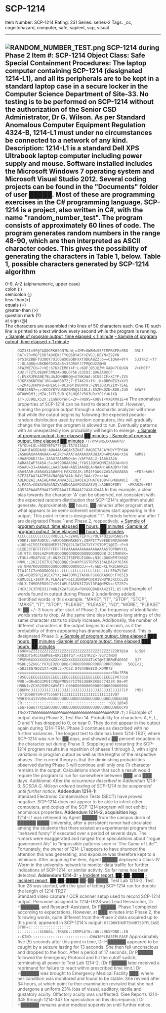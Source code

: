 # SCP-1214
Item Number: SCP-1214
Rating: 231
Series: series-2
Tags: _cc, cognitohazard, computer, safe, sapient, scp, visual

---

![RANDOM_NUMBER_TEST.png](https://scp-wiki.wikidot.com/local--files/scp-1214/RANDOM_NUMBER_TEST.png)
SCP-1214 during Phase 2
**Item #:** SCP-1214
**Object Class:** Safe
**Special Containment Procedures:** The laptop computer containing SCP-1214 (designated 1214-L1), and all its peripherals are to be kept in a standard laptop case in a secure locker in the Computer Science Department of Site-33. No testing is to be performed on SCP-1214 without the authorization of the Senior CSD Administrator, Dr G. Wilson.
As per Standard Anomalous Computer Equipment Regulation 4324-B, 1214-L1 must under no circumstances be connected to a network of any kind.
**Description:** 1214-L1 is a standard Dell XPS Ultrabook laptop computer including power supply and mouse. Software installed includes the Microsoft Windows 7 operating system and Microsoft Visual Studio 2012.
Several coding projects can be found in the "Documents" folder of user █████. Most of these are programming exercises in the C# programming language. SCP-1214 is a project, also written in C#, with the name "random_number_test".
The program consists of approximately 60 lines of code. The program generates random numbers in the range 48-90, which are then interpreted as ASCII character codes. This gives the possibility of generating the characters in Table 1, below.
Table 1, possible characters generated by SCP-1214 algorithm  
---  
0-9, A-Z (alphanumeric, upper case)  
colon (:)  
semicolon (;)  
less-than(<)  
equals (=)  
greater-than (>)  
question mark (?)  
at sign (@)  
The characters are assembled into lines of 50 characters each. One (1) such line is printed to a text window every second while the program is running.
[\+ Sample of program output, time elapsed < 1 minute](javascript:;)
[\- Sample of program output, time elapsed < 1 minute](javascript:;)
> `QGZ33I=9F@?AQQGPK6SGN?NLW;=JMP>GWBM=S5FIMPRXFE=9RO  
>  DSL?RAT>7R<MGP1RD?49XEK:TYGQ5BY4SY<EVGJ;DEYN<Z92VN  
>  0Y5IRZ8BFTU38OT7UICGWXOSOBFXXTODUABZZ:6==C1QAA=9T4  
>  5JJ?R2:<T?C:DL4@8Q=U8KB69DVXA>5<3SO5UFJ?PM@QU2Z@M0  
>  8FWZWE7C6=7<VE:67KXZEM6Y4F:L<6DF;@5J@3W:XA@<7CQUGN  
>  V>CMEF?XU@:F7ZTL0E@KP3NN24=UQLO?5H;63IUI:B9GZA9@CF  
>  C;EVXRJPKA9E79LUAJONHBKQ@=U7NKUWA:9CU9JCF>XC?P;ZV5  
>  0JKPX0KNFKWC10G<4W0807Z;7:E7AK2V<IK:;K<8R6NZG3<XV3  
>  L>ZM4SJ@HMFD=UH16C?=0CJR@TD0O4YH;>ZNVJDRJV2IM>TSAE  
>  WSHI28N7=;>JKCOY8YVU5GZGM5@1410LJ:85ZM<QZN<8D0;JUO  
>  6VWF?@T0WWSM3;;MZA;IYFL5UB:Q3LUQ6?V5O3UR<YP?Y<K1XQ  
>  1T>;QJ9QLX52X:21GN@6YWFC=ZP=7HQ9S=K0BVI<VXBXM91E=W`
The anomalous properties of SCP-1214 can be hard to detect at first. However, running the program output through a stochastic analyzer will show that while the output begins by following the expected pseudo-random distribution used by modern computers, this will gradually change the longer the program is allowed to run. Eventually patterns with an unexpectedly low probability will begin to emerge.
[\+ Sample of program output, time elapsed ██ minutes](javascript:;)
[\- Sample of program output, time elapsed ██ minutes](javascript:;)
> `7T?RYA?M5JXAAAAPO?FATQU=LQL<9OQYBTA7?7@Q:TA?A13AAJ  
>  2IAAHIAGBDAH@:A@A4AAKAQAK5ZNAT:RAQBI7ACAYHDYYTP6AW  
>  2A5W@AXA4ANAAAX=ACJR?>AAATAAAAAXXAUW3AO>AMDAAG<X5A  
>  AHM8?<9AAHOADJ?A=;3AA67AAAMNO<A<;VAFYAA:2;1AAGJA2A  
>  AWRAA1WP76A5A:S=JA99DOAA39A;?YAS1J@YAQMNI3A0JA>N<S  
>  N5AAU=3J=AAAAGLLAAJRA4A>AQ51AARQLA>NAAH:AKAUDY<?QK  
>  BAA4AA9;A9AAAS2ABAPH;FAX2XAJK;SMI4FGW022ASAVAAABAA  
>  =PD?>AAG?6ZEZAFAA?AA7PSAVNAF@A?AAA:DAV;3AA:Y2><:AA  
>  A8LKD2AI;AAIAEAWACAN@AZ8E19A0IAIPHAT61U8>FGMH8AWCI  
>  ML?A;PAQA>AG8AVUAGANZYAAQNGAAAFDUAAASV@:>AGB0OFORY  
>  <PKARZ6=FD?AQ5?APAAAR59AA7DVFDAAA1IURAAA?2AXAU2AAA`
> In this example, a clear bias towards the character 'A' can be observed, not consistent with the expected random distribution that SCP-1214's algorithm should generate.
Approximately ██ hours, ██ minutes after program start, what appears to be semi-coherent sentences start appearing in the output. This point in time is designated "T". Periods before and after T are designated Phase 1 and Phase 2, respectively.
[\+ Sample of program output, time elapsed ██ hours, ██ minutes](javascript:;)
[-Sample of program output, time elapsed ██ hours, ██ minutes](javascript:;)
> `ACCCCCCCCCCCCCCRROL8L7=3ZA0E7L@7FJP0LY4Q2IBR5NBSYA  
>  Y90KI:68PAU0CU:>ARXD5SKMAKEEY;Z8FPIT7V0EUD9NV26HHR  
>  =JUE<6I5EEFK9DBMEM737FQBJLIWZ3X7X7Y?STOPI1@EZ::P<9  
>  GC@DJRTBFFFFFFFFFFFFFFAAAAAAAAAAAAAAAAAASTOP0WVYXL  
>  G8:9T3:O0ELHZF8M1QQQQQQQQQQQQQQQQQQQQQQB:2C1MAKEK=  
>  VF3U4>MUAPV4C;E:8NZKCCITSEPDUIGON=LN3CLDGONFM?X0QZ  
>  NNVL:;2K2JI8ITU17QQGBQG:B>WXPCGSTOPSS13ALBA2V?OJKK  
>  86:9HW7KOOOOOOOOOOOOOOOOOOOOO3J<=4;AED>XL7R81HHRZ1  
>  TIAJC1CT>HOOOOOOLLLLLLLLLLLLLLLLLLLLLLLLLL5PAZVJWY  
>  QQC=MSR59PLEASEX7YX;8445OMV2TA6OH?GK68KA9OD:FY65ID  
>  RWMLQLL>I0XP;R;PLEASEY>G1CJUNOGPC@I91VHUYRJKCCCLZG  
>  H0L3LTHMOREROSC7<V91WPLEASEN3IZXV18F4@NPKV<:S72R7<  
>  7HCXJ3C3FMEU31?4WNJX2W7C@18=P@XGGQBADXA421T1;QS:UN`
> Example of words found in output during Phase 2 (underlining added).  
>  Identified words in this example: "MAKE", "IT", "STOP", "STOP", "MAKE", "IT", "STOP", "PLEASE", "PLEASE", "NO", "MORE", "PLEASE"
At ██ +/- 3 hours after start of Phase 2, the frequency of identifiable words starts to drop. At the same time bias towards long strings of the same character starts to slowly increase. Additionally, the number of different characters in the output begins to diminish, as if the probability of them appearing has dramatically decreased. This is designated Phase 3.
[\+ Sample of program output, time elapsed ███ hours, ██ minutes](javascript:;)
[-Sample of program output, time elapsed ███ hours, ██ minutes](javascript:;)
> `I690KGZZZZZZZZZZZZZZZZZZZZZZZZZZZZZZZZZZZZZZZRT@1W  
>  6;5@?R@82DT54UJX6WM8E=UK2IQ4TG7:=XIGTRJZ>;VG?ITND@  
>  9PSEN6XXXXXXXXXXXXXXXXXXXXXXXXXX4T4KI@KIJRRWE4G6QI  
>  QJ?W6DH;6ZH0G:PX7BIR@DHBUB<JRRRRRRRRRRRRRRRRRRRRR@  
>  56QE<1;<G8328G7BDZ1XT>KD8:3>7C2Z:84G4VB68IQ;XQMR?8  
>  ==========================================<30=?B5W  
>  :95EEEEEEEEEEEEEEEEEEEEEEEEEEEEEEEEEEEEEEEEEV87SSD  
>  W90:=QR=BD33PUICVQ@PMK5S?CZTE1UG8RZKG5C7433R:08=9T  
>  HNUN1>ZCXR299MJXWV6TJ:C00000000000000000000000000X  
>  DBKPM:JJJJJJJJJJJJJJJJJJJJJJJJJJJJJJJJJJJJJJJJJ71P  
>  ?M5?75TID688TSM<XTS556PIIIIIIIIIIIIIIIIIIIIIIIIVQ7  
>  W9HIH4413VU9G<MUUUUUUUUUUUUUUUUUUUUUUUUUUUUUUUUUH@  
>  ER::::::::::::::::::::::::::::::::::::::::GD;1@345  
>  E6G>TGW6T7XISWUUUUUUUUUUUUUUUUUUUUUUUUUUUUUUUUUCPU  
>  IN=XXTZWWWWWWWWWWWWWWWWWWWWWWWWWWWWWWWWWWWWR3E:T;J`
> Example of output during Phase 3, Test Run 14. Probability for characters A, F, L, O and Y has dropped to 0, or near 0. They do not appear in the output again during 1214-TR14.
Phase 3 continues as described with no further variances. The longest test to date has been 1214-TR27, where SCP-1214 was run for ██ days, and showed a ██ percent reduction in the character set during Phase 3.
Stopping and restarting the SCP-1214 program results in a repetition of phases 1 through 3, with slight variations in program output as well as the lengths of the respective phases.
The current theory is that the diminishing probabilities observed during Phase 3 will continue until only one (1) character remains in the output. Calculations show that such a result would require the program to run for somewhere between ███ and ███ days.
_Additional: After the occurrence described in Addendum 1214-3, SCSDA G. Wilson ordered testing of SCP-1214 to be suspended until further notice._
**Addendum 1214-1:**  
Standard Electronic Contamination Tests (SECT) have proved negative. SCP-1214 does not appear to be able to infect other computers, and copies of the SCP-1214 program will not exhibit anomalous properties.
**Addendum 1214-2, acquisition log:**  
1214-L1 was retrieved by Agent █████ from the campus dorm of ██████ ████ University, after a persistent rumor had circulated among the students that there existed an experimental program that "behaved funny" if executed over a period of several days. The rumors were exaggerated and ranged from speculations about "rogue government AIs" to "impossible patterns seen in 'The Game of Life'".
Fortunately, the owner of 1214-L1 appears to have shunned the attention this was generating, and exposure was therefore kept to a minimum. After acquiring the item, Agent █████ deployed a Class-IV Worm in the university network to monitor data traffic for further indications of SCP-1214, or similar activity. So far none has been detected.
**Addendum 1214-3:**
[\+ Incident report, ██-██-████](javascript:;)
[\- Incident report, ██-██-████](javascript:;)
██-██-████, Test Lab 1214-2.
Test Run 28 was started, with the goal of letting SCP-1214 run for double the length of 1214-TR27.  
Standard video capture / OCR scanner setup used to record SCP-1214 output.
Personnel assigned to 1214-TR28 was Lead Researcher, Dr H██████, and Research Assistant, Dr P█████.
Phase 1 completed according to expectations. However, at ███ minutes into Phase 2, the following words, quite different from the Phase 2 data acquired up to this point, appeared in SCP-1214's output:
> `0?C9HWIHURTSHURTS9?PLEASE STOP=:::::::::::::::::::  
>  ::::::::::SIGNAL::TRACE::COMPLETE::WE::RESPOND::IN  
>  ::KIND:::::::::::::::::::::::::::DWW30PLEASEPLEASE`
Approximately five (5) seconds after this point in time, Dr H██████ appeared to be caught by a seizure lasting for 13 seconds. She then fell unconscious and dropped to the floor.
After a period of 17 seconds, Dr P█████ followed the Emergency Protocol and hit the cutoff switch, terminating all power to Test Lab 1214-2. (Dr P█████ later received a reprimand for failure to react within prescribed time limit.)
Dr H██████ was brought to Emergency Medical Facility ███, where her condition was monitored and found to be stable. She revived after 34 hours, at which point further examination revealed that she had undergone a uniform 23% loss of visual, auditory, tactile and gustatory acuity. Olfactory acuity was unaffected. (See Reports 1214-345 through 1214-347 for speculation on this discrepancy.)
Dr H██████ remains under medical supervision until further notice.